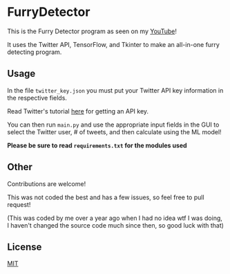 # FurryDetector

This is the Furry Detector program as seen on my [YouTube](https://youtube.com/c/FurryMemes)!

It uses the Twitter API, TensorFlow, and Tkinter to make an all-in-one furry detecting program.

## Usage

In the file `twitter_key.json` you must put your Twitter API key information in the respective fields.

Read Twitter's tutorial [here](https://developer.twitter.com/en/docs/twitter-api/getting-started/about-twitter-api) for getting an API key.

You can then run `main.py` and use the appropriate input fields in the GUI to select the Twitter user, 
\# of tweets, and then calculate using the ML model!

**Please be sure to read `requirements.txt` for the modules used**

## Other 

Contributions are welcome!

This was not coded the best and has a few issues, so feel free to pull request!

(This was coded by me over a year ago when I had no idea wtf I was doing,
I haven't changed the source code much since then, so good luck with that)

## License
[MIT](https://choosealicense.com/licenses/mit/)
